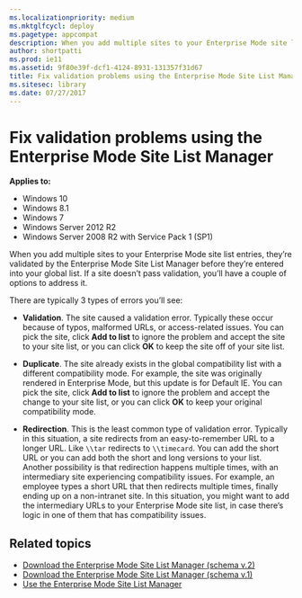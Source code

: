 ```yaml
---
ms.localizationpriority: medium
ms.mktglfcycl: deploy
ms.pagetype: appcompat
description: When you add multiple sites to your Enterprise Mode site list entries, they’re validated by the Enterprise Mode Site List Manager before they’re entered into your global list.
author: shortpatti
ms.prod: ie11
ms.assetid: 9f80e39f-dcf1-4124-8931-131357f31d67
title: Fix validation problems using the Enterprise Mode Site List Manager (Internet Explorer 11 for IT Pros)
ms.sitesec: library
ms.date: 07/27/2017
---
```



# Fix validation problems using the Enterprise Mode Site List Manager

**Applies to:**

-   Windows 10
-   Windows 8.1
-   Windows 7
-   Windows Server 2012 R2
-   Windows Server 2008 R2 with Service Pack 1 (SP1)

When you add multiple sites to your Enterprise Mode site list entries, they’re validated by the Enterprise Mode Site List Manager before they’re entered into your global list. If a site doesn’t pass validation, you’ll have a couple of options to address it.

There are typically 3 types of errors you’ll see:

-   **Validation**. The site caused a validation error. Typically these occur because of typos, malformed URLs, or access-related issues. You can pick the site, click **Add to list** to ignore the problem and accept the site to your site list, or you can click **OK** to keep the site off of your site list.

-   **Duplicate**. The site already exists in the global compatibility list with a different compatibility mode. For example, the site was originally rendered in Enterprise Mode, but this update is for Default IE. You can pick the site, click **Add to list** to ignore the problem and accept the change to your site list, or you can click **OK** to keep your original compatibility mode.

-   **Redirection**. This is the least common type of validation error. Typically in this situation, a site redirects from an easy-to-remember URL to a longer URL. Like `\\tar` redirects to `\\timecard`. You can add the short URL or you can add both the short and long versions to your list.<br>
Another possibility is that redirection happens multiple times, with an intermediary site experiencing compatibility issues. For example, an employee types a short URL that then redirects multiple times, finally ending up on a non-intranet site. In this situation, you might want to add the intermediary URLs to your Enterprise Mode site list, in case there’s logic in one of them that has compatibility issues.

## Related topics
- [Download the Enterprise Mode Site List Manager (schema v.2)](https://go.microsoft.com/fwlink/p/?LinkId=716853)
- [Download the Enterprise Mode Site List Manager (schema v.1)](https://go.microsoft.com/fwlink/p/?LinkID=394378)
- [Use the Enterprise Mode Site List Manager](use-the-enterprise-mode-site-list-manager.md)
 

 



